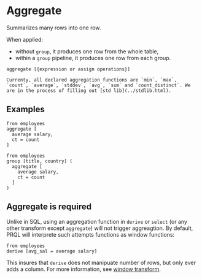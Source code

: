# Aggregate

Summarizes many rows into one row.

When applied:

- without `group`, it produces one row from the whole table,
- within a `group` pipeline, it produces one row from each group.

```prql_no_test
aggregate [{expression or assign operations}]
```

```admonish note
Currenty, all declared aggregation functions are `min`, `max`, `count`, `average`, `stddev`, `avg`, `sum` and `count_distinct`. We are in the process of filling out [std lib](../stdlib.html).
```

## Examples

```prql
from employees
aggregate [
  average salary,
  ct = count
]
```

```prql
from employees
group [title, country] (
  aggregate [
    average salary,
    ct = count
  ]
)
```

## Aggregate is required

Unlike in SQL, using an aggregation function in `derive` or `select` (or any other transform except `aggregate`) will not trigger aggreagtion. By default, PRQL will interprete such attempts functions as window functions:

```prql
from employees
derive [avg_sal = average salary]
```

This insures that `derive` does not manipuate number of rows, but only ever adds a column. For more information, see [window transform](./window.html).
